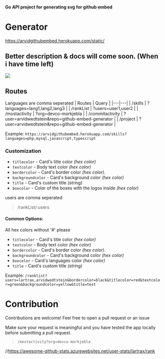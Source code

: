 #### Go API project for generating svg for github embed

# Generator 
https://arvidgithubembed.herokuapp.com/static/

## Better description & docs will come soon. (When i have time left)


![](https://img.shields.io/github/go-mod/go-version/arvidwedtstein/github-embed-generator?style=for-the-badge)

## Routes
Languages are comma seperated
| Routes | Query |
|---|---|
| /skills | ?languages=lang1,lang2,lang3 |
| /rankList | ?users=user1,user2 |
| /mostactivity | ?org=devco-morkjebla |
| /commitactivity | ?user=arvidwedtstein&repo=github-embed-generator |
| /project | ?user=arvidwedtstein&repo=github-embed-generator |

Example: `https://arvidgithubembed.herokuapp.com/skills?languages=php,mysql,javascript,typescript`
### Customization

- `titlecolor` - Card's title color _(hex color)_
- `textcolor` - Body text color _(hex color)_
- `bordercolor` - Card's border color _(hex color)_.
- `backgroundcolor` - Card's background color _(hex color)_
- `title` - Card's custom title _(string)_
- `boxcolor` - Color of the boxes with the logos inside _(hex color)_



 users are comma seperated
> /rankList/:users

#### Common Options:
All hex colors without '#' please
- `titlecolor` - Card's title color _(hex color)_
- `textcolor` - Body text color _(hex color)_
- `bordercolor` - Card's border color _(hex color)_.
- `backgroundcolor` - Card's background color _(hex color)_ 
- `boxcolor` - Card's languages color _(hex color)_
- `title` - Card's custom title _(string)_

Example: 
`/ranklist?users=lartrax,arvidwedtstein&bordercolor=black&titlecolor=red&textcolor=green&backgroundcolor=yellow&title=test`

# Contribution

Contributions are welcome!
Feel free to open a pull request or an issue

Make sure your request is meaningful and you have tested the app locally before submitting a pull request.



> `/mostactivity?org=devco-morkjebla`


//https://awesome-github-stats.azurewebsites.net/user-stats/lartrax/rank

